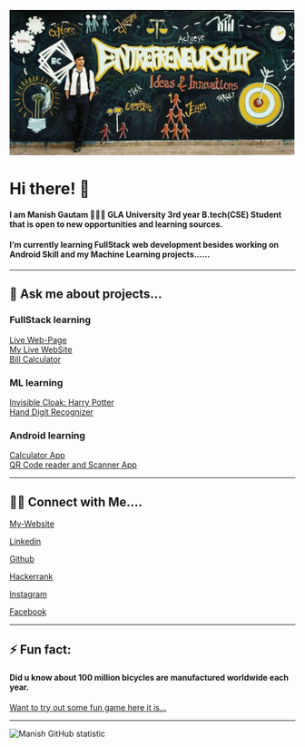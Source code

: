 [![MastHead](https://raw.githubusercontent.com/manishgautam30/manishgautam30/master/mast.JPG)](https://manishgautam30.github.io/Manish_Gautam/)

# Hi there! 👋

#### I am Manish Gautam 🙋🏻‍♂️ GLA University 3rd year B.tech(CSE) Student that is open to new opportunities and learning sources.

#### I’m currently learning FullStack web development besides working on Android Skill and my Machine Learning projects...... 


<hr>

## 💬 Ask me about projects... 

### FullStack learning
[Live Web-Page ](https://manishgautam30.github.io/FullStack_2020) <br>
[My Live WebSite ](https://manishgautam30.github.io/Manish_Gautam) <br>
[Bill Calculator ](https://manishgautam30.github.io/Bill_Calculator)



### ML learning
[Invisible Cloak: Harry Potter](https://github.com/manishgautam30/invisible_cloak)<br>
[Hand Digit Recognizer](https://github.com/manishgautam30/ML_handwritten_digit_recognizer)

### Android learning
[Calculator App](https://github.com/manishgautam30/Calculator_app)<br>
[QR Code reader and Scanner App](https://github.com/manishgautam30/Instant_QR)

<hr>

## 🤝🏻 Connect with Me.... 

[My-Website](https://manishgautam30.github.io/Manish_Gautam)

[Linkedin](https://www.linkedin.com/in/manishgautam30/)

[Github](https://www.github.com/manishgautam30/)

[Hackerrank](https://www.hackerrank.com/_181500366/)

[Instagram](https://www.instagram.com/manish_gautam_30/)

[Facebook](https://www.facebook.com/manish30gautam)

<hr>

## ⚡ Fun fact:
#### Did u know about 100 million bicycles are manufactured worldwide each year. 


[Want to try out some fun game here it is...](https://manishgautam30.github.io/BiKer_game)


<hr>


![Manish GitHub statistic](https://github-readme-stats.vercel.app/api?username=manishgautam30&show_icons=true)

<!--
**manishgautam30/manishgautam30** is a ✨ _special_ ✨ repository because its `README.md` (this file) appears on your GitHub profile.

Here are some ideas to get you started:

- 🔭 I’m currently working on ...
- 🌱 I’m currently learning ...
- 👯 I’m looking to collaborate on ...
- 🤔 I’m looking for help with ...
- 💬 Ask me about ...
- 📫 How to reach me: ...
- 😄 Pronouns: ...
- ⚡ Fun fact: ...
-->
